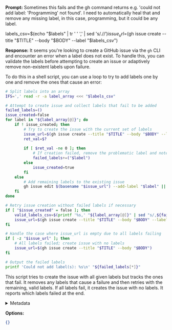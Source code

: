 **Prompt:**
Sometimes this fails and the gh command returns e.g. 'could not add label: 'Programming' not found'. I need to automatically heal that and remove any missing label, in this case, programming, but it could be any label.

labels_csv=$(echo "$labels" | tr '
' ',' | sed 's/.$//')
    issue_url=$(gh issue create --title "$TITLE" --body "$BODY" --label "$labels_csv")

**Response:**
It seems you're looking to create a GitHub issue via the `gh` CLI and encounter an error when a label does not exist. To handle this, you can validate the labels before attempting to create an issue or adaptively remove non-existent labels upon failure.

To do this in a shell script, you can use a loop to try to add labels one by one and remove the ones that cause an error:

```bash
# Split labels into an array
IFS=',' read -r -a label_array <<< "$labels_csv"

# Attempt to create issue and collect labels that fail to be added
failed_labels=()
issue_created=false
for label in "${label_array[@]}"; do
    if ! issue_created; then
        # Try to create the issue with the current set of labels
        issue_url=$(gh issue create --title "$TITLE" --body "$BODY" --label "$label" 2>&1)
        ret_val=$?
        
        if [ $ret_val -ne 0 ]; then
            # If creation failed, remove the problematic label and note it
            failed_labels+=("$label")
        else
            issue_created=true
        fi
    else
        # Add remaining labels to the existing issue
        gh issue edit $(basename "$issue_url") --add-label "$label" || failed_labels+=("$label")
    fi
done

# Retry issue creation without failed labels if necessary
if [ "$issue_created" = false ]; then
    valid_labels_csv=$(printf '%s,' "${label_array[@]}" | sed "s/,${failed_labels[*]}//g" | sed 's/,$//')
    issue_url=$(gh issue create --title "$TITLE" --body "$BODY" --label "$valid_labels_csv")
fi

# Handle the case where issue_url is empty due to all labels failing
if [ -z "$issue_url" ]; then
    # All labels failed; create issue with no labels
    issue_url=$(gh issue create --title "$TITLE" --body "$BODY")
fi

# Output the failed labels
printf 'Could not add label(s): %s\n' "${failed_labels[*]}"
```

This script tries to create the issue with all given labels but tracks the ones that fail. It removes any labels that cause a failure and then retries with the remaining, valid labels. If all labels fail, it creates the issue with no labels. It reports which labels failed at the end.

<details><summary>Metadata</summary>

- Duration: 13501 ms
- Datetime: 2024-01-14T13:09:47.494316
- Model: gpt-4-1106-preview

</details>

**Options:**
```json
{}
```

